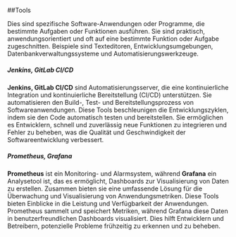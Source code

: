 ##Tools

Dies sind spezifische Software-Anwendungen oder Programme, die bestimmte Aufgaben oder Funktionen ausführen. Sie sind praktisch, anwendungsorientiert und oft auf eine bestimmte Funktion oder Aufgabe zugeschnitten. Beispiele sind Texteditoren, Entwicklungsumgebungen, Datenbankverwaltungssysteme und Automatisierungswerkzeuge.

#####  Jenkins, GitLab CI/CD
**Jenkins, GitLab CI/CD** sind Automatisierungsserver, die eine kontinuierliche Integration und kontinuierliche Bereitstellung (CI/CD) unterstützen. Sie automatisieren den Build-, Test- und Bereitstellungsprozess von Softwareanwendungen.
Diese Tools beschleunigen die Entwicklungszyklen, indem sie den Code automatisch testen und bereitstellen. Sie ermöglichen es Entwicklern, schnell und zuverlässig neue Funktionen zu integrieren und Fehler zu beheben, was die Qualität und Geschwindigkeit der Softwareentwicklung verbessert.

##### Prometheus, Grafana
**Prometheus** ist ein Monitoring- und Alarmsystem, während **Grafana** ein Analysetool ist, das es ermöglicht, Dashboards zur Visualisierung von Daten zu erstellen. Zusammen bieten sie eine umfassende Lösung für die Überwachung und Visualisierung von Anwendungsmetriken.
Diese Tools bieten Einblicke in die Leistung und Verfügbarkeit der Anwendungen. Prometheus sammelt und speichert Metriken, während Grafana diese Daten in benutzerfreundlichen Dashboards visualisiert. Dies hilft Entwicklern und Betreibern, potenzielle Probleme frühzeitig zu erkennen und zu beheben.

